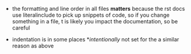 
- the formatting and line order in all files **matters**
  because the rst docs use literalinclude to pick up snippets of code,
  so if you change something in a file, t is likely you impact the documentation,
  so be careful

- indentation is in some places **intentionally* not set for the a
  similar reason as above